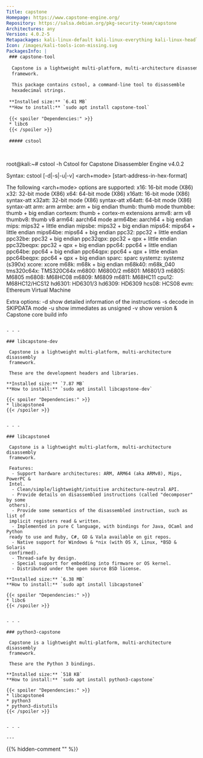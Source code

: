 ```yaml
---
Title: capstone
Homepage: https://www.capstone-engine.org/
Repository: https://salsa.debian.org/pkg-security-team/capstone
Architectures: any
Version: 4.0.2-5
Metapackages: kali-linux-default kali-linux-everything kali-linux-headless kali-linux-large kali-linux-nethunter kali-tools-forensics kali-tools-hardware kali-tools-post-exploitation kali-tools-reverse-engineering kali-tools-social-engineering 
Icon: /images/kali-tools-icon-missing.svg
PackagesInfo: |
 ### capstone-tool
 
  Capstone is a lightweight multi-platform, multi-architecture disassembly
  framework.
   
  This package contains cstool, a command-line tool to disassemble
  hexadecimal strings.
 
 **Installed size:** `6.41 MB`  
 **How to install:** `sudo apt install capstone-tool`  
 
 {{< spoiler "Dependencies:" >}}
 * libc6 
 {{< /spoiler >}}
 
 ##### cstool
 
 
 ```
 root@kali:~# cstool -h
 Cstool for Capstone Disassembler Engine v4.0.2
 
 Syntax: cstool [-d|-s|-u|-v] <arch+mode> <assembly-hexstring> [start-address-in-hex-format]
 
 The following <arch+mode> options are supported:
         x16:        16-bit mode (X86)
         x32:        32-bit mode (X86)
         x64:        64-bit mode (X86)
         x16att:     16-bit mode (X86) syntax-att
         x32att:     32-bit mode (X86) syntax-att
         x64att:     64-bit mode (X86) syntax-att
         arm:        arm
         armbe:      arm + big endian
         thumb:      thumb mode
         thumbbe:    thumb + big endian
         cortexm:    thumb + cortex-m extensions
         armv8:      arm v8
         thumbv8:    thumb v8
         arm64:      aarch64 mode
         arm64be:    aarch64 + big endian
         mips:       mips32 + little endian
         mipsbe:     mips32 + big endian
         mips64:     mips64 + little endian
         mips64be:   mips64 + big endian
         ppc32:      ppc32 + little endian
         ppc32be:    ppc32 + big endian
         ppc32qpx:   ppc32 + qpx + little endian
         ppc32beqpx: ppc32 + qpx + big endian
         ppc64:      ppc64 + little endian
         ppc64be:    ppc64 + big endian
         ppc64qpx:   ppc64 + qpx + little endian
         ppc64beqpx: ppc64 + qpx + big endian
         sparc:      sparc
         systemz:    systemz (s390x)
         xcore:      xcore
         m68k:       m68k + big endian
         m68k40:     m68k_040
         tms320c64x: TMS320C64x
         m6800:      M6800/2
         m6801:      M6801/3
         m6805:      M6805
         m6808:      M68HC08
         m6809:      M6809
         m6811:      M68HC11
         cpu12:      M68HC12/HCS12
         hd6301:     HD6301/3
         hd6309:     HD6309
         hcs08:      HCS08
         evm:        Ethereum Virtual Machine
 
 Extra options:
         -d show detailed information of the instructions
         -s decode in SKIPDATA mode
         -u show immediates as unsigned
         -v show version & Capstone core build info
 
 ```
 
 - - -
 
 ### libcapstone-dev
 
  Capstone is a lightweight multi-platform, multi-architecture disassembly
  framework.
   
  These are the development headers and libraries.
 
 **Installed size:** `7.87 MB`  
 **How to install:** `sudo apt install libcapstone-dev`  
 
 {{< spoiler "Dependencies:" >}}
 * libcapstone4 
 {{< /spoiler >}}
 
 
 - - -
 
 ### libcapstone4
 
  Capstone is a lightweight multi-platform, multi-architecture disassembly
  framework.
   
  Features:
   - Support hardware architectures: ARM, ARM64 (aka ARMv8), Mips, PowerPC &
  Intel.
   - Clean/simple/lightweight/intuitive architecture-neutral API.
   - Provide details on disassembled instructions (called "decomposer" by some
  others).
   - Provide some semantics of the disassembled instruction, such as list of
  implicit registers read & written.
   - Implemented in pure C language, with bindings for Java, OCaml and Python
  ready to use and Ruby, C#, GO & Vala available on git repos.
   - Native support for Windows & *nix (with OS X, Linux, *BSD & Solaris
  confirmed).
   - Thread-safe by design.
   - Special support for embedding into firmware or OS kernel.
   - Distributed under the open source BSD license.
 
 **Installed size:** `6.38 MB`  
 **How to install:** `sudo apt install libcapstone4`  
 
 {{< spoiler "Dependencies:" >}}
 * libc6 
 {{< /spoiler >}}
 
 
 - - -
 
 ### python3-capstone
 
  Capstone is a lightweight multi-platform, multi-architecture disassembly
  framework.
   
  These are the Python 3 bindings.
 
 **Installed size:** `518 KB`  
 **How to install:** `sudo apt install python3-capstone`  
 
 {{< spoiler "Dependencies:" >}}
 * libcapstone4
 * python3
 * python3-distutils
 {{< /spoiler >}}
 
 
 - - -
 
---
```

{{% hidden-comment "<!--Do not edit anything above this line-->" %}}
